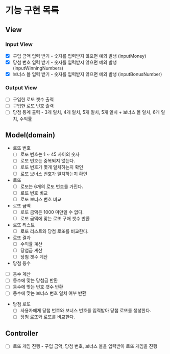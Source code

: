 # 기능 구현 목록
## View
### Input View
- [x] 구입 금액 입력 받기 - 숫자를 입력받지 않으면 예외 발생 (inputMoney)
- [x] 당첨 번호 입력 받기 - 숫자를 입력받지 않으면 예외 발생 (inputWinningNumbers)
- [x] 보너스 볼 입력 받기 - 숫자를 입력받지 않으면 예외 발생 (inputBonusNumber)
### Output View
- [ ] 구입한 로또 갯수 출력
- [ ] 구입한 로또 번호 출력
- [ ] 당첨 통계 출력 - 3개 일치, 4개 일치, 5개 일치, 5개 일치 + 보너스 볼 일치, 6개 일치, 수익률
## Model(domain)
- 로또 번호
  - [ ] 로또 번호는 1 ~ 45 사이의 숫자
  - [ ] 로또 번호는 중복되지 않는다.
  - [ ] 로또 번호가 몇개 일치하는지 확인
  - [ ] 로또 보너스 번호가 일치하는지 확인
- 로또
  - [ ] 로또는 6개의 로또 번호를 가진다. 
  - [ ] 로또 번호 비교
  - [ ] 로또 보너스 번호 비교
- 로또 금액
  - [ ] 로또 금액은 1000 미만일 수 없다.
  - [ ] 로또 금액에 맞는 로또 구매 갯수 반환
- 로또 리스트
  - [ ] 로또 리스트와 당첨 로또를 비교한다.
- 로또 결과
  - [ ] 수익률 계산
  - [ ] 당첨금 계산
  - [ ] 당첨 갯수 계산
- 당첨 등수
 - [ ] 등수 계산
 - [ ] 등수에 맞는 당첨금 반환
 - [ ] 등수에 맞는 번호 갯수 반환
 - [ ] 등수에 맞는 보너스 번호 일치 여부 반환
- 당첨 로또
  - [ ] 사용자에게 당첨 번호와 보너스 번호를 입력받아 당첨 로또를 생성한다.
  - [ ] 당첨 로또와 로또를 비교한다.
## Controller
- [ ] 로또 게임 진행 - 구입 금액, 당첨 번호, 보너스 볼을 입력받아 로또 게임을 진행